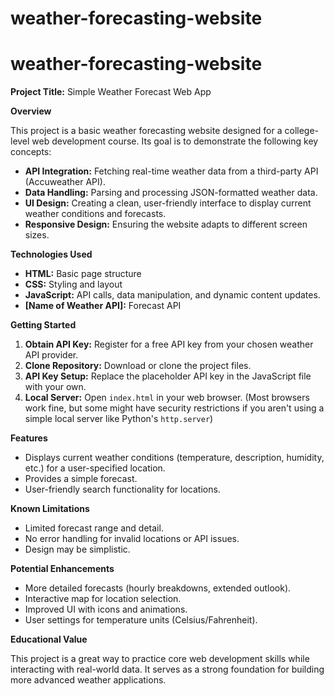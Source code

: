 # weather-forecasting-website
# weather-forecasting-website

**Project Title:** Simple Weather Forecast Web App

**Overview**

This project is a basic weather forecasting website designed for a college-level web development course.  Its goal is to demonstrate the following key concepts:

* **API Integration:** Fetching real-time weather data from a third-party API (Accuweather API).
* **Data Handling:** Parsing and processing JSON-formatted weather data.
* **UI Design:** Creating a clean, user-friendly interface to display current weather conditions and forecasts.
* **Responsive Design:** Ensuring the website adapts to different screen sizes.

**Technologies Used**

* **HTML:** Basic page structure
* **CSS:** Styling and layout
* **JavaScript:** API calls, data manipulation, and dynamic content updates.
* **[Name of Weather API]:**  Forecast API

**Getting Started**

1. **Obtain API Key:** Register for a free API key from your chosen weather API provider.
2. **Clone Repository:** Download or clone the project files.
3. **API Key Setup:** Replace the placeholder API key in the JavaScript file with your own.
4. **Local Server:** Open `index.html` in your web browser. (Most browsers work fine, but some might have security restrictions if you aren't using a simple local server like Python's `http.server`)

**Features**

* Displays current weather conditions (temperature, description, humidity, etc.) for a user-specified location.
* Provides a simple forecast.
* User-friendly search functionality for locations.

**Known Limitations**

* Limited forecast range and detail.
* No error handling for invalid locations or API issues.
* Design may be simplistic.

**Potential Enhancements**

* More detailed forecasts (hourly breakdowns, extended outlook).
* Interactive map for location selection.
* Improved UI with icons and animations.
* User settings for temperature units (Celsius/Fahrenheit).

**Educational Value**

This project is a great way to practice core web development skills while interacting with real-world data. It serves as a strong foundation for building more advanced weather applications.


